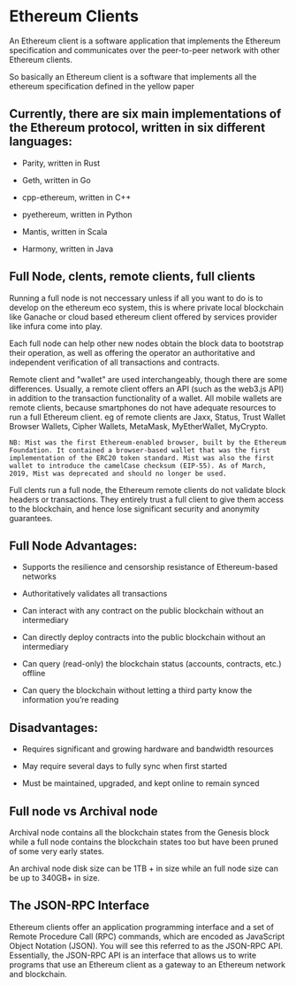 # Ethereum Clients

An Ethereum client is a software application that implements the Ethereum specification and communicates over the peer-to-peer network with other Ethereum clients.

So basically an Ethereum client is a software that implements all the ethereum specification defined in the yellow paper

## Currently, there are six main implementations of the Ethereum protocol, written in six different languages:

* Parity, written in Rust

* Geth, written in Go

* cpp-ethereum, written in C++

* pyethereum, written in Python

* Mantis, written in Scala

* Harmony, written in Java

## Full Node, clents, remote clients, full clients

Running a full node is not neccessary unless if all you want to do is to develop on the ethereum eco system, this is where private local blockchain like Ganache or cloud based ethereum client offered by services provider like infura come into play.

Each full node can help other new nodes obtain the block data to bootstrap their operation, as well as offering the operator an authoritative and independent verification of all transactions and contracts. 

Remote client and "wallet" are used interchangeably, though there are some differences. Usually, a remote client offers an API (such as the web3.js API) in addition to the transaction functionality of a wallet. All mobile wallets are remote clients, because smartphones do not have adequate resources to run a full Ethereum client. eg of remote clients are Jaxx, Status, Trust Wallet Browser Wallets, Cipher Wallets, MetaMask, MyEtherWallet, MyCrypto.

    NB: Mist was the first Ethereum-enabled browser, built by the Ethereum Foundation. It contained a browser-based wallet that was the first implementation of the ERC20 token standard. Mist was also the first wallet to introduce the camelCase checksum (EIP-55). As of March, 2019, Mist was deprecated and should no longer be used.

Full clents run a full node, the Ethereum remote clients do not validate block headers or transactions. They entirely trust a full client to give them access to the blockchain, and hence lose significant security and anonymity guarantees.

## Full Node Advantages:

* Supports the resilience and censorship resistance of Ethereum-based networks

* Authoritatively validates all transactions

* Can interact with any contract on the public blockchain without an intermediary

* Can directly deploy contracts into the public blockchain without an intermediary

* Can query (read-only) the blockchain status (accounts, contracts, etc.) offline

* Can query the blockchain without letting a third party know the information you’re reading

## Disadvantages:

* Requires significant and growing hardware and bandwidth resources

* May require several days to fully sync when first started

* Must be maintained, upgraded, and kept online to remain synced

## Full node vs Archival node

Archival node contains all the blockchain states from the Genesis block while a full node contains the blockchain states too but have been pruned of some very early states.

An archival node disk size can be 1TB + in size while an full node size can be up to 340GB+ in size.

## The JSON-RPC Interface
Ethereum clients offer an application programming interface and a set of Remote Procedure Call (RPC) commands, which are encoded as JavaScript Object Notation (JSON). You will see this referred to as the JSON-RPC API. Essentially, the JSON-RPC API is an interface that allows us to write programs that use an Ethereum client as a gateway to an Ethereum network and blockchain.